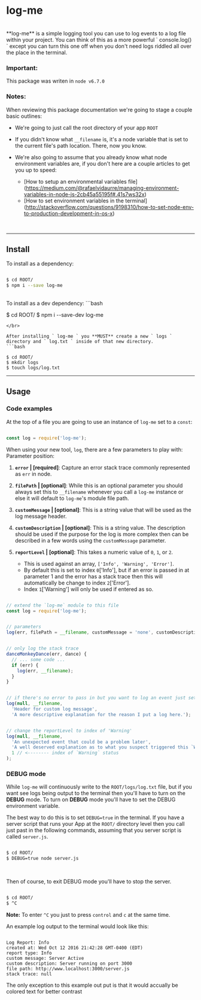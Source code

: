 # log-me
</br>
**log-me** is a simple logging tool you can use to log events to a log file within your project. You can think of this as a more powerful ` console.log() ` except you can turn this one off when you don't need logs riddled all over the place in the terminal.
</br>

### Important:
This package was writen in ` node v6.7.0 `

### Notes:
When reviewing this package documentation we're going to stage a couple basic outlines:

- We're going to just call the root directory of your app ` ROOT `

- If you didn't know what ` __filename ` is, it's a node variable that is set to the current file's path location. There, now you know.

- We're also going to assume that you already know what node environment variables are, if you don't here are a couple articles to get you up to speed:
  - [How to setup an environmental variables file] (https://medium.com/@rafaelvidaurre/managing-environment-variables-in-node-js-2cb45a55195f#.41s7ws32x)
  - [How to set environment variables in the terminal] (http://stackoverflow.com/questions/9198310/how-to-set-node-env-to-production-development-in-os-x)
</br>

___

## Install

To install as a dependency:
```bash

$ cd ROOT/
$ npm i --save log-me

```
</br>
To install as a dev dependency:
```bash

$ cd ROOT/
$ npm i --save-dev log-me

```
</br>

After installing ` log-me ` you **MUST** create a new ` logs ` directory and ` log.txt ` inside of that new directory.
```bash

$ cd ROOT/
$ mkdir logs
$ touch logs/log.txt

```
___

## Usage

### Code examples
At the top of a file you are going to use an instance of ` log-me ` set to a ` const `:
```javascript

const log = require('log-me');

```

When using your new tool, ` log `, there are a few parameters to play with:</br>
Parameter position:
  1. **` error ` | [required]**: Capture an error stack trace commonly represented as ` err ` in node.

  2. **` filePath ` | [optional]**: While this is an optional parameter you should always set this to ` __filename ` whenever you call a ` log-me ` instance or else it will default to ` log-me `'s module file path.

  3. **` customMessage ` | [optional]**: This is a string value that will be used as the log message header.

  4. **` customDescription ` | [optional]**: This is a string value. The description should be used if the purpose for the log is more complex then can be described in a few words using the ` customMessage ` parameter.

  5. **` reportLevel ` | [optional]**: This takes a numeric value of `0`, `1`, or `2`.
     - This is used against an array, ` ['Info', 'Warning', 'Error'] `.
     - By default this is set to index ` 0 `['Info'], but if an error is passed in at parameter 1 and the error has a stack trace then this will automatically be change to index ` 2 `['Error'].
     - Index ` 1 `['Warning'] will only be used if entered as so.

```javascript

// extend the `log-me` module to this file
const log = require('log-me');


// parameters
log(err, filePath = __filename, customMessage = 'none', customDescription = 'none', reportLevel = 0);


// only log the stack trace
danceMonkeyDance(err, dance) {
  // ... some code ...
  if (err) {
    log(err, __filename);
  }
}


// if there's no error to pass in but you want to log an event just set the first parameter to `null`
log(null, __filename,
  'Header for custom log message',
  'A more descriptive explanation for the reason I put a log here.');


// change the reportLevel to index of 'Warning'
log(null, __filename,
  'An unexpected event that could be a problem later',
  'A well deserved explanation as to what you suspect triggered this `Warning` log.',
  1 // <-------- index of `Warning` status
);

```

### DEBUG mode
While ` log-me ` will continuously write to the ` ROOT/logs/log.txt ` file, but if you want see logs being output to the terminal then you'll have to turn on the **DEBUG** mode. To turn on **DEBUG** mode you'll have to set the DEBUG environment variable.

The best way to do this is to set `DEBUG=true` in the terminal. If you have a server script that runs your App at the `ROOT/` directory level then you call just past in the following commands, assuming that you server script is called `server.js`.

```bash

$ cd ROOT/
$ DEBUG=true node server.js

```
</br>

Then of course, to exit DEBUG mode you'll have to stop the server.
```bash

$ cd ROOT/
$ ^C

```
**Note:**
To enter ` ^C ` you just to press `control` and `c` at the same time.
</br>

An example log output to the terminal would look like this:
```

Log Report: Info
created at: Wed Oct 12 2016 21:42:28 GMT-0400 (EDT)
report type: Info
custom message: Server Active
custom description: Server running on port 3000
file path: http://www.localhost:3000/server.js
stack trace: null

```
The only exception to this example out put is that it would accually be colored text for better contrast
</br>
